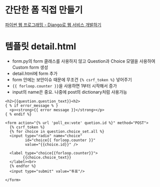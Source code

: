 # 간단한 폼 직접 만들기

[파이썬 웹 프로그래밍 - Django로 웹 서비스 개발하기](https://www.inflearn.com/course/django-%ED%8C%8C%EC%9D%B4%EC%8D%AC-%EC%9E%A5%EA%B3%A0-%EA%B0%95%EC%A2%8C/)

# 템플릿 detail.html
  - form.py의 form 클래스를 사용하지 않고 Question과 Choice 모델을 사용하여 Custom form 생성
  - detail.html에 form 추가
  - form 안에는 보안이슈 때문에 무조건 `{% csrf_token %}` 넣어주기
  - `{{ forloop.counter }}`을 사용하면 1부터 시작해서 증가
  - input의 name은 중요. 나중에 post의 dictionary처럼 사용가능

```
<h2>{{question.question_text}}<h2>
{ % if error_message % }
  <p><strong>{{ error message }}</strong></p>
{ % endif %}

<form action="{% url 'poll_ex:vote' quetion.id %}" method="POST">
  {% csrf_token %}
  {% for choice in question.choice_set.all %}
  <input type="radio" name="choice"
         id="choice{{ forloop.counter }}"
         value="{{choice.id}}" />

  <label type="choice{{forloop.counter}}">
        {{choice.choice_text}}
  </label><br>
  {% endfor %}
  <input type="submit" value="투표"/>

</form>
```
